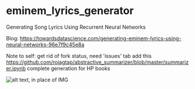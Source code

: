 # eminem_lyrics_generator
Generating Song Lyrics Using Recurrent Neural Networks

Blog: https://towardsdatascience.com/generating-eminem-lyrics-using-neural-networks-96e7f9c45e8a

Note to self:
get rid of fork status, need 'issues' tab 
add this https://github.com/rojagtap/abstractive_summarizer/blob/master/summarizer.ipynb
complete generation for HP books 

![alt text, in place of IMG](https://i.pinimg.com/originals/1e/8b/49/1e8b49fe0cadebf903bc014fab57986a.jpg)
